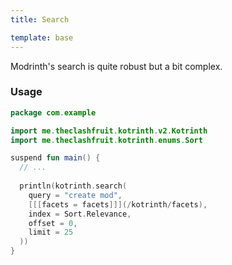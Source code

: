 ```yaml
---
title: Search

template: base
---
```


Modrinth's search is quite robust but a bit complex.

### Usage

```kotlin
package com.example

import me.theclashfruit.kotrinth.v2.Kotrinth
import me.theclashfruit.kotrinth.enums.Sort

suspend fun main() {
  // ...
    
  println(kotrinth.search(
    query = "create mod",
    [[[facets = facets]]](/kotrinth/facets),
    index = Sort.Relevance,
    offset = 0,
    limit = 25
  ))
}
```